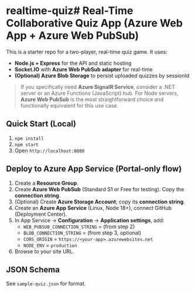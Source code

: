 # realtime-quiz# Real-Time Collaborative Quiz App (Azure Web App + Azure Web PubSub)

This is a starter repo for a two-player, real-time quiz game. It uses:
- **Node.js + Express** for the API and static hosting
- **Socket.IO** with **Azure Web PubSub adapter** for real-time
- **(Optional) Azure Blob Storage** to persist uploaded quizzes by sessionId

> If you specifically need **Azure SignalR Service**, consider a .NET server or an Azure Functions (JavaScript) hub. For Node servers, **Azure Web PubSub** is the most straightforward choice and functionally equivalent for this use case.

## Quick Start (Local)
1. `npm install`
2. `npm start`
3. Open `http://localhost:8080`

## Deploy to Azure App Service (Portal-only flow)
1. Create a **Resource Group**.
2. Create **Azure Web PubSub** (Standard S1 or Free for testing). Copy the **connection string**.
3. (Optional) Create **Azure Storage Account**; copy its **connection string**.
4. Create an **Azure App Service** (Linux, Node 18+), connect GitHub (Deployment Center).
5. In App Service → **Configuration** → **Application settings**, add:
   - `WEB_PUBSUB_CONNECTION_STRING` = (from step 2)
   - `BLOB_CONNECTION_STRING` = (from step 3, optional)
   - `CORS_ORIGIN` = `https://<your-app>.azurewebsites.net`
   - `NODE_ENV` = `production`
6. Browse to your site URL.

## JSON Schema
See `sample-quiz.json` for format.
